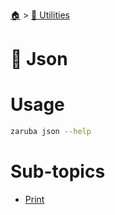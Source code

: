 <!--startTocHeader-->
[🏠](../../README.md) > [🔧 Utilities](../README.md)
# 🍠 Json
<!--endTocHeader-->

# Usage

<!--startCode-->
```bash
zaruba json --help
```
<!--endCode-->



<!--startTocSubtopic-->
# Sub-topics
* [Print](print.md)
<!--endTocSubtopic-->